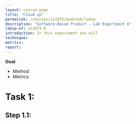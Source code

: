 ```yaml
---
layout: course-page
title: "Cloud xp"
permalink: /courses/io1075/module6/labxp
description: "Software-Based Product - Lab Experiment 6"
labxp-of: io1075-6
introduction: In this experiment you will 
technique:
metrics:
report:
---
```


**Goal**: 

* Method: 
* Metrics: 

# Task 1:

## Step 1.1:
